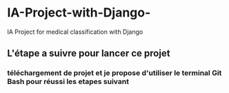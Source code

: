 # IA-Project-with-Django-
IA Project for medical classification with Django 

## L'étape a suivre pour lancer ce projet
### téléchargement de projet et je propose d'utiliser le terminal Git Bash pour réussi les etapes suivant
